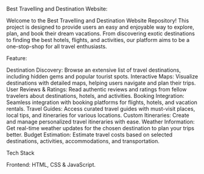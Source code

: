 Best Travelling and Destination Website:

Welcome to the Best Travelling and Destination Website Repository! This project is designed to provide users an easy and enjoyable way to explore, plan, and book their dream vacations. From discovering exotic destinations to finding the best hotels, flights, and activities, our platform aims to be a one-stop-shop for all travel enthusiasts.

Feature:

Destination Discovery: Browse an extensive list of travel destinations, including hidden gems and popular tourist spots.
Interactive Maps: Visualize destinations with detailed maps, helping users navigate and plan their trips.
User Reviews & Ratings: Read authentic reviews and ratings from fellow travelers about destinations, hotels, and activities.
Booking Integration: Seamless integration with booking platforms for flights, hotels, and vacation rentals.
Travel Guides: Access curated travel guides with must-visit places, local tips, and itineraries for various locations.
Custom Itineraries: Create and manage personalized travel itineraries with ease.
Weather Information: Get real-time weather updates for the chosen destination to plan your trips better.
Budget Estimation: Estimate travel costs based on selected destinations, activities, accommodations, and transportation.

Tech Stack

Frontend: HTML, CSS & JavaScript.
